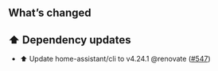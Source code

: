 ## What’s changed

## ⬆️ Dependency updates

- ⬆️ Update home-assistant/cli to v4.24.1 @renovate ([#547](https://github.com/hassio-addons/addon-ssh/pull/547))
